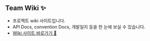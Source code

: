 ## Team Wiki ✨
* 프로젝트 wiki 사이트입니다.
* API Docs, convention Docs, 개발일지 등을 한 눈에 보실 수 있습니다.
* [Wiki 사이트 바로가기 🌈](https://waggle-team.github.io/)
